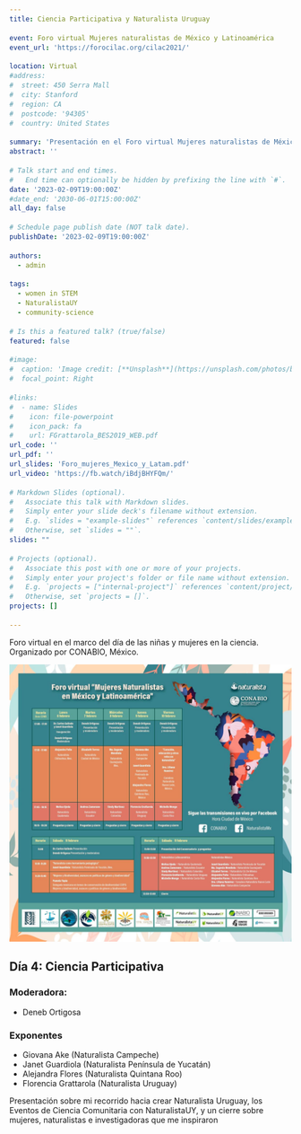 ```yaml
---
title: Ciencia Participativa y Naturalista Uruguay

event: Foro virtual Mujeres naturalistas de México y Latinoamérica
event_url: 'https://forocilac.org/cilac2021/'

location: Virtual
#address:
#  street: 450 Serra Mall
#  city: Stanford
#  region: CA
#  postcode: '94305'
#  country: United States

summary: 'Presentación en el Foro virtual Mujeres naturalistas de México y Latinoamérica'
abstract: ''

# Talk start and end times.
#   End time can optionally be hidden by prefixing the line with `#`.
date: '2023-02-09T19:00:00Z'
#date_end: '2030-06-01T15:00:00Z'
all_day: false

# Schedule page publish date (NOT talk date).
publishDate: '2023-02-09T19:00:00Z'

authors:
  - admin

tags:
  - women in STEM
  - NaturalistaUY
  - community-science

# Is this a featured talk? (true/false)
featured: false

#image:
#  caption: 'Image credit: [**Unsplash**](https://unsplash.com/photos/bzdhc5b3Bxs)'
#  focal_point: Right

#links:
#  - name: Slides
#    icon: file-powerpoint
#    icon_pack: fa
#    url: FGrattarola_BES2019_WEB.pdf
url_code: ''
url_pdf: ''
url_slides: 'Foro_mujeres_Mexico_y_Latam.pdf'
url_video: 'https://fb.watch/iBdjBHYFQm/'

# Markdown Slides (optional).
#   Associate this talk with Markdown slides.
#   Simply enter your slide deck's filename without extension.
#   E.g. `slides = "example-slides"` references `content/slides/example-slides.md`.
#   Otherwise, set `slides = ""`.
slides: ""

# Projects (optional).
#   Associate this post with one or more of your projects.
#   Simply enter your project's folder or file name without extension.
#   E.g. `projects = ["internal-project"]` references `content/project/deep-learning/index.md`.
#   Otherwise, set `projects = []`.
projects: []

---
```


Foro virtual en el marco del día de las niñas y mujeres en la ciencia. Organizado por CONABIO, México.

![](foro_semana.jpg)

## Día 4: Ciencia Participativa

### Moderadora:
- Deneb Ortigosa

### Exponentes
- Giovana Ake (Naturalista Campeche)
- Janet Guardiola (Naturalista Península de Yucatán)
- Alejandra Flores (Naturalista Quintana Roo)
- Florencia Grattarola (Naturalista Uruguay)

Presentación sobre mi recorrido hacia crear Naturalista Uruguay, los Eventos de Ciencia Comunitaria con NaturalistaUY, y un cierre sobre mujeres, naturalistas e investigadoras que me inspiraron

